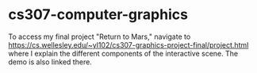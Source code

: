 # cs307-computer-graphics

To access my final project "Return to Mars," navigate to https://cs.wellesley.edu/~yl102/cs307-graphics-project-final/project.html 
where I explain the different components of the interactive scene. The demo is also linked there.
